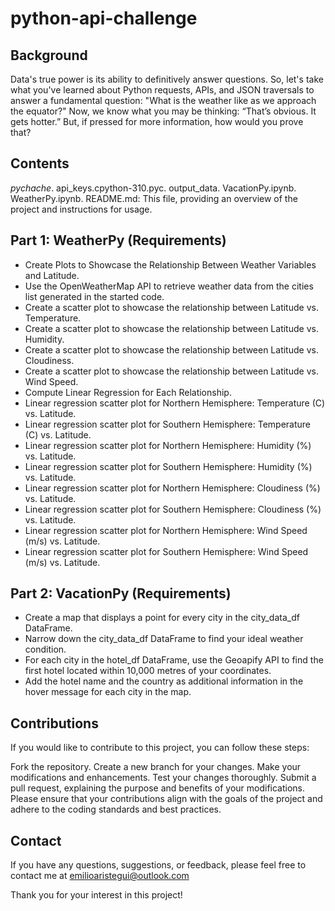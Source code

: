 # python-api-challenge

## Background
Data's true power is its ability to definitively answer questions. So, let's take what you've learned about Python requests, APIs, and JSON traversals to answer a fundamental question: "What is the weather like as we approach the equator?"
Now, we know what you may be thinking: “That’s obvious. It gets hotter.” But, if pressed for more information, how would you prove that?

## Contents
_pychache_.
api_keys.cpython-310.pyc.
output_data.
VacationPy.ipynb.
WeatherPy.ipynb.
README.md: This file, providing an overview of the project and instructions for usage.

## Part 1: WeatherPy (Requirements)
- Create Plots to Showcase the Relationship Between Weather Variables and Latitude.
- Use the OpenWeatherMap API to retrieve weather data from the cities list generated in the started code. 
- Create a scatter plot to showcase the relationship between Latitude vs. Temperature. 
- Create a scatter plot to showcase the relationship between Latitude vs. Humidity.
- Create a scatter plot to showcase the relationship between Latitude vs. Cloudiness. 
- Create a scatter plot to showcase the relationship between Latitude vs. Wind Speed. 
- Compute Linear Regression for Each Relationship. 
- Linear regression scatter plot for Northern Hemisphere: Temperature (C) vs. Latitude.
- Linear regression scatter plot for Southern Hemisphere: Temperature (C) vs. Latitude. 
- Linear regression scatter plot for Northern Hemisphere: Humidity (%) vs. Latitude. 
- Linear regression scatter plot for Southern Hemisphere: Humidity (%) vs. Latitude. 
- Linear regression scatter plot for Northern Hemisphere: Cloudiness (%) vs. Latitude. 
- Linear regression scatter plot for Southern Hemisphere: Cloudiness (%) vs. Latitude. 
- Linear regression scatter plot for Northern Hemisphere: Wind Speed (m/s) vs. Latitude. 
- Linear regression scatter plot for Southern Hemisphere: Wind Speed (m/s) vs. Latitude. 

## Part 2: VacationPy (Requirements)
- Create a map that displays a point for every city in the city_data_df DataFrame. 
- Narrow down the city_data_df DataFrame to find your ideal weather condition.
- For each city in the hotel_df DataFrame, use the Geoapify API to find the first hotel located within 10,000 metres of your coordinates. 
- Add the hotel name and the country as additional information in the hover message for each city in the map.

## Contributions
If you would like to contribute to this project, you can follow these steps:

Fork the repository. Create a new branch for your changes. Make your modifications and enhancements. Test your changes thoroughly. Submit a pull request, explaining the purpose and benefits of your modifications. Please ensure that your contributions align with the goals of the project and adhere to the coding standards and best practices.

## Contact
If you have any questions, suggestions, or feedback, please feel free to contact me at emilioaristegui@outlook.com

Thank you for your interest in this project!
